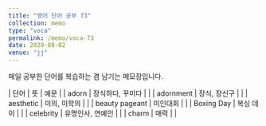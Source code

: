 ```yaml
---
title: "영어 단어 공부 73"
collection: memo
type: "voca"
permalink: /memo/voca-73
date: 2020-08-02
venue: "jj"
---
```


매일 공부한 단어를 복습하는 겸 남기는 메모장입니다.

| 단어 | 뜻 | 예문 |
| adorn | 장식하다, 꾸미다 |  |
| adornment | 장식, 장신구 |  |
| aesthetic | 미의, 미학의 |  |
| beauty pageant | 미인대회 |  |
| Boxing Day | 복싱 데이 |  |
| celebrity | 유명인사, 연예인 |  |
| charm | 매력 |  |



























